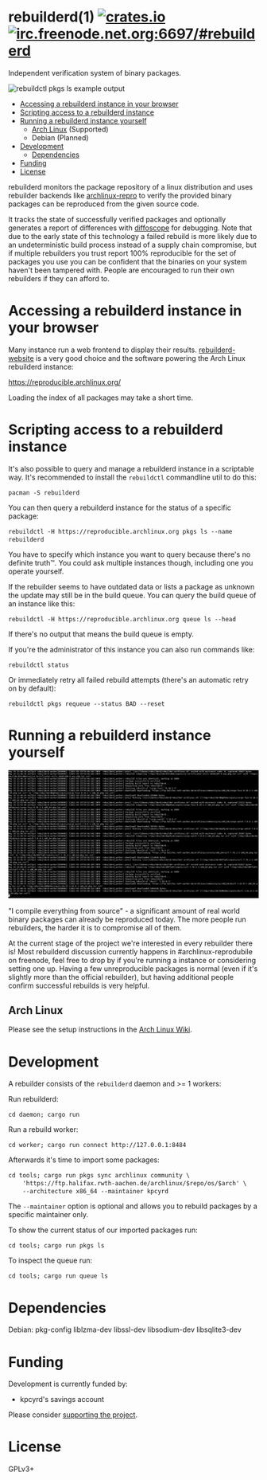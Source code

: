 # rebuilderd(1) [![crates.io][crates-img]][crates] [![irc.freenode.net.org:6697/#rebuilderd][irc-img]][irc]

[crates-img]:   https://img.shields.io/crates/v/rebuilderd.svg
[crates]:       https://crates.io/crates/rebuilderd
[irc-img]:      https://img.shields.io/badge/freenode-%23rebuilderd-blue.svg
[irc]:          https://webchat.freenode.net/#rebuilderd

Independent verification system of binary packages.

![rebuildctl pkgs ls example output](.github/assets/Vx35qrG.png)

- [Accessing a rebuilderd instance in your browser](#accessing-a-rebuilderd-instance-in-your-browser)
- [Scripting access to a rebuilderd instance](#scripting-access-to-a-rebuilderd-instance)
- [Running a rebuilderd instance yourself](#running-a-rebuilderd-instance-yourself)
    - [Arch Linux](#arch-linux) (Supported)
    - Debian (Planned)
- [Development](#development)
    - [Dependencies](#dependencies)
- [Funding](#funding)
- [License](#license)

rebuilderd monitors the package repository of a linux distribution and uses
rebuilder backends like [archlinux-repro][1] to verify the provided binary
packages can be reproduced from the given source code.

[1]: https://github.com/archlinux/archlinux-repro

It tracks the state of successfully verified packages and optionally generates
a report of differences with [diffoscope][2] for debugging. Note that due to
the early state of this technology a failed rebuild is more likely due to an
undeterministic build process instead of a supply chain compromise, but if
multiple rebuilders you trust report 100% reproducible for the set of packages
you use you can be confident that the binaries on your system haven't been
tampered with. People are encouraged to run their own rebuilders if they can
afford to.

[2]: https://diffoscope.org/

# Accessing a rebuilderd instance in your browser

Many instance run a web frontend to display their results. [rebuilderd-website]
is a very good choice and the software powering the Arch Linux rebuilderd
instance:

[rebuilderd-website]: https://gitlab.archlinux.org/archlinux/rebuilderd-website

https://reproducible.archlinux.org/

Loading the index of all packages may take a short time.

# Scripting access to a rebuilderd instance

It's also possible to query and manage a rebuilderd instance in a scriptable
way. It's recommended to install the `rebuildctl` commandline util to do this:

    pacman -S rebuilderd

You can then query a rebuilderd instance for the status of a specific package:

    rebuildctl -H https://reproducible.archlinux.org pkgs ls --name rebuilderd

You have to specify which instance you want to query because there's no
definite truth™. You could ask multiple instances though, including one you
operate yourself.

If the rebuilder seems to have outdated data or lists a package as unknown the
update may still be in the build queue. You can query the build queue of an
instance like this:

    rebuildctl -H https://reproducible.archlinux.org queue ls --head

If there's no output that means the build queue is empty.

If you're the administrator of this instance you can also run commands like:

    rebuildctl status

Or immediately retry all failed rebuild attempts (there's an automatic retry on
by default):

    rebuildctl pkgs requeue --status BAD --reset

# Running a rebuilderd instance yourself

![journalctl output of a rebuilderd-worker](.github/assets/mOWZt75.png)

"I compile everything from source" - a significant amount of real world binary
packages can already be reproduced today. The more people run rebuilders, the
harder it is to compromise all of them.

At the current stage of the project we're interested in every rebuilder there
is! Most rebuilderd discussion currently happens in #archlinux-reprodubile on
freenode, feel free to drop by if you're running a instance or considering
setting one up. Having a few unreproducible packages is normal (even if it's
slightly more than the official rebuilder), but having additional people
confirm successful rebuilds is very helpful.

## Arch Linux

Please see the setup instructions in the [Arch Linux Wiki](https://wiki.archlinux.org/index.php/Rebuilderd).

# Development

A rebuilder consists of the `rebuilderd` daemon and >= 1 workers:

Run rebuilderd:
```
cd daemon; cargo run
```

Run a rebuild worker:
```
cd worker; cargo run connect http://127.0.0.1:8484
```

Afterwards it's time to import some packages:
```
cd tools; cargo run pkgs sync archlinux community \
    'https://ftp.halifax.rwth-aachen.de/archlinux/$repo/os/$arch' \
    --architecture x86_64 --maintainer kpcyrd
```

The `--maintainer` option is optional and allows you to rebuild packages by a specific maintainer only.

To show the current status of our imported packages run:
```
cd tools; cargo run pkgs ls
```

To inspect the queue run:
```
cd tools; cargo run queue ls
```

# Dependencies

Debian: pkg-config liblzma-dev libssl-dev libsodium-dev libsqlite3-dev

# Funding

Development is currently funded by:

- kpcyrd's savings account

Please consider [supporting the project](https://github.com/sponsors/kpcyrd).

# License

GPLv3+

